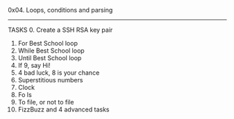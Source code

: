 0x04. Loops, conditions and parsing
__________________________________

TASKS
0. Create a SSH RSA key pair
1. For Best School loop
2. While Best School loop
3. Until Best School loop
4. If 9, say Hi!
5. 4 bad luck, 8 is your chance
6. Superstitious numbers
7. Clock
8. Fo ls
9. To file, or not to file
10. FizzBuzz and 4 advanced tasks
